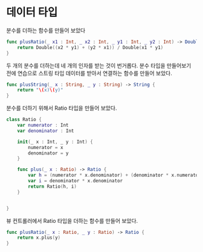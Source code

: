 # 데이터 타입

분수를 더하는 함수를 만들어 보았다
```swift
func plusRatio(_ x1 : Int, _ x2 : Int, _ y1 : Int, _ y2 : Int) -> Double {
    return Double((x2 * y1) + (y2 * x1)) / Double(x1 * y1)
}
```

두 개의 분수를 더하는데 네 개의 인자를 받는 것이 번거롭다.
분수 타입을 만들어보기 전에 연습으로 스트링 타입 데이터를 받아서 연결하는 함수를 만들어 보았다.
```swift
func plusString(_ x : String, _ y : String) -> String {
    return "\(x)\(y)"
}
```

분수를 더하기 위해서 Ratio 타입을 만들어 보았다.
```swift
class Ratio {
    var numerator : Int
    var denominator : Int

    init(_ x : Int, _ y : Int) {
        numerator = x
        denominator = y
    }

    func plus(_ x : Ratio) -> Ratio {
        var h = (numerator * x.denominator) + (denominator * x.numerator)
        var i = denominator * x.denominator
        return Ratio(h, i)
    }


}
```

뷰 컨트롤러에서 Ratio 타입을 더하는 함수를 만들어 보았다.
```swift
func plusRatio(_ x : Ratio, _ y : Ratio) -> Ratio {
    return x.plus(y)
}
```
